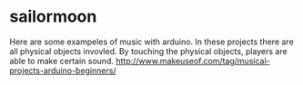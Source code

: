# sailormoon


Here are some exampeles of music with arduino. In these projects there are all physical objects invovled. By touching the physical objects, players are able to make certain sound. 
http://www.makeuseof.com/tag/musical-projects-arduino-beginners/
